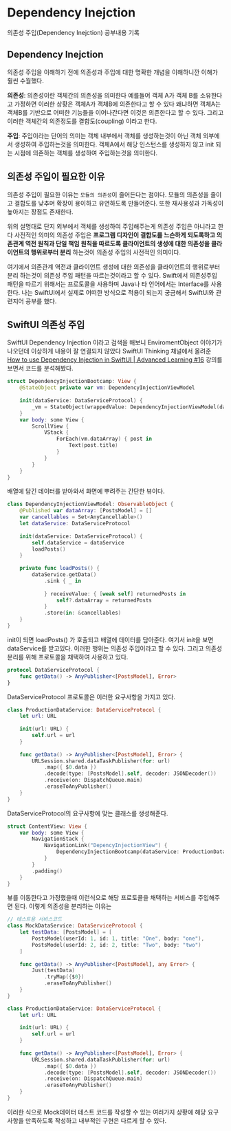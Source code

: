 # Dependency Inejction
의존성 주입(Dependency Inejction) 공부내용 기록

## Dependency Inejction
의존성 주입을 이해하기 전에 의존성과 주입에 대한 명확한 개념을 이해하니깐 이해가 훨씬 수월했다. <br/>

**의존성**:
의존성이란 객체간의 의존성을 의미한다 예를들어 객체 A가 객체 B를 소유한다고 가정하면 이러한 상황은 객체A가 객체B에 의존한다고 할 수 있다 왜냐하면 객체A는 객체B를 기반으로 어떠한 기능들을 이어나간다면 이것은 의존한다고 할 수 있다. 그리고 이러한 객체간의 의존정도를 결합도(coupling) 이라고 한다. <br/>

**주입**: 
주입이라는 단어의 의미는 객체 내부에서 객체를 생성하는것이 아닌 객체 외부에서 생성하여 주입하는것을 의미한다. 객체A에서 해당 인스턴스를 생성하지 않고 init 되는 시점에 의존하는 객체를 생성하여 주입하는것을 의미한다.

## 의존성 주입이 필요한 이유
의존성 주입이 필요한 이유는 `모듈의 의존성`이 줄어든다는 점이다. 모듈의 의존성을 줄이고 결합도를 낮추며 확장이 용이하고 유연하도록 만들어준다. 또한 재사용성과 가독성이 높아지는 장점도 존재한다. 

위의 설명대로 단지 외부에서 객체를 생성하여 주입해주는게 의존성 주입은 아니라고 한다 사전적인 의미의 의존성 주입은 **프로그램 디자인이 결합도를 느슨하게 되도록하고 의존관계 역전 원칙과 단일 책임 원칙을 따르도록 클라이언트의 생성에 대한 의존성을 클라이언트의 행위로부터 분리** 하는것이 의존성 주입의 사전적인 의미이다.

여기에서 의존관계 역전과 클라이언트 생성에 대한 의존성을 클라이언트의 행위로부터 분리 하는것이 의존성 주입 패턴을 따르는것이라고 할 수 있다. Swift에서 의존성주입 패턴을 따르기 위해서는 프로토콜을 사용하며 Java나 타 언어에서는 Interface를 사용한다. 나는 SwiftUI에서 실제로 어떠한 방식으로 적용이 되는지 궁금해서 SwiftUi와 관련지어 공부를 했다.

## SwiftUI 의존성 주입
SwiftUI Dependency Injection 이라고 검색을 해보니 EnviromentObject 이야기가 나오던데 이상하게 내용이 잘 연결되지 않았다 SwiftUI Thinking 채널에서 올려준 [How to use Dependency Injection in SwiftUI | Advanced Learning #16](https://www.youtube.com/watch?v=E3x07blYvdE) 강의를 보면서 코드를 분석해봤다.

```swift
struct DependencyInjectionBootcamp: View {
    @StateObject private var vm: DependencyInjectionViewModel
    
    init(dataService: DataServiceProtocol) {
        _vm = StateObject(wrappedValue: DependencyInjectionViewModel(dataService: dataService))
    }
    var body: some View {
        ScrollView {
            VStack {
                ForEach(vm.dataArray) { post in
                    Text(post.title)
                }
            }
        }
    }
}
```
배열에 담긴 데이터를 받아와서 화면에 뿌려주는 간단한 뷰이다.

```swift
class DependencyInjectionViewModel: ObservableObject {
    @Published var dataArray: [PostsModel] = []
    var cancellables = Set<AnyCancellable>()
    let dataService: DataServiceProtocol
    
    init(dataService: DataServiceProtocol) {
        self.dataService = dataService
        loadPosts()
    }
    
    private func loadPosts() {
        dataService.getData()
            .sink { _ in
                    
            } receiveValue: { [weak self] returnedPosts in
                self?.dataArray = returnedPosts
            }
            .store(in: &cancellables)
    }
}
```
init이 되면 loadPosts() 가 호출되고 배열에 데이터를 담아준다. 여기서 init을 보면 dataService를 받고있다. 이러한 행위는 의존성 주입이라고 할 수 있다. 그리고 의존성 분리를 위해 프로토콜을 채택하여 사용하고 있다.

```swift
protocol DataServiceProtocol {
    func getData() -> AnyPublisher<[PostsModel], Error>
}
```
DataServiceProtocol 프로토콜은 이러한 요구사항을 가지고 있다.

```swift
class ProductionDataService: DataServiceProtocol {
    let url: URL
    
    init(url: URL) {
        self.url = url
    }
    
    func getData() -> AnyPublisher<[PostsModel], Error> {
        URLSession.shared.dataTaskPublisher(for: url)
            .map({ $0.data })
            .decode(type: [PostsModel].self, decoder: JSONDecoder())
            .receive(on: DispatchQueue.main)
            .eraseToAnyPublisher()
    }
}
```
DataServiceProtocol의 요구사항에 맞는 클래스를 생성해준다.

```swift
struct ContentView: View {
    var body: some View {
        NavigationStack {
            NavigationLink("DepencyInjectionView") {
                DependencyInjectionBootcamp(dataService: ProductionDataService(url: URL(string: "")!))
            }
        }
        .padding()
    }
}
```
뷰를 이동한다고 가정했을때 이런식으로 해당 프로토콜을 채택하는 서비스를 주입해주면 된다. 이렇게 의존성을 분리하는 이유는 

```swift
// 테스트용 서비스코드
class MockDataService: DataServiceProtocol {
    let testData: [PostsModel] = [
        PostsModel(userId: 1, id: 1, title: "One", body: "one"),
        PostsModel(userId: 2, id: 2, title: "Two", body: "two")
    ]
    
    func getData() -> AnyPublisher<[PostsModel], any Error> {
        Just(testData)
            .tryMap({$0})
            .eraseToAnyPublisher()
    }
}

class ProductionDataService: DataServiceProtocol {
    let url: URL
    
    init(url: URL) {
        self.url = url
    }
    
    func getData() -> AnyPublisher<[PostsModel], Error> {
        URLSession.shared.dataTaskPublisher(for: url)
            .map({ $0.data })
            .decode(type: [PostsModel].self, decoder: JSONDecoder())
            .receive(on: DispatchQueue.main)
            .eraseToAnyPublisher()
    }
}
```
이러한 식으로 Mock데이터 테스트 코드를 작성할 수 있는 여러가지 상황에 해당 요구사항을 만족하도록 작성하고 내부적인 구현은 다르게 할 수 있다.
